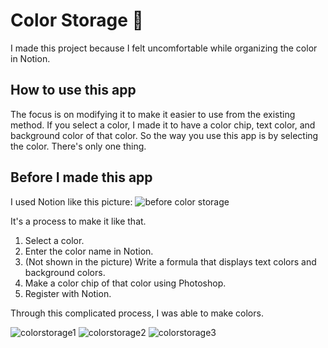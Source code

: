 # Color Storage 🎨

I made this project because I felt uncomfortable while organizing the color in Notion.

## How to use this app

The focus is on modifying it to make it easier to use from the existing method.
If you select a color, I made it to have a color chip, text color, and background color of that color.
So the way you use this app is by selecting the color. There's only one thing.

## Before I made this app

I used Notion like this picture:
<img alt="before color storage" src="https://user-images.githubusercontent.com/87294942/199770625-586aa7a2-8614-4835-930f-fc485c221fe5.png">

It's a process to make it like that.
1. Select a color.
2. Enter the color name in Notion.
3. (Not shown in the picture) Write a formula that displays text colors and background colors.
4. Make a color chip of that color using Photoshop.
5. Register with Notion.

Through this complicated process, I was able to make colors.


![colorstorage1](https://user-images.githubusercontent.com/87294942/208135437-655d155b-f72a-4b5a-9082-30dafb144b0e.png)
![colorstorage2](https://user-images.githubusercontent.com/87294942/208135439-d965a247-4f58-49ac-b85f-ca89a9e45fa3.png)
![colorstorage3](https://user-images.githubusercontent.com/87294942/208135442-b8cdda8a-c9b3-44c8-add5-69b74359472a.png)
